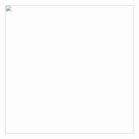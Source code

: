 <img width=400 src='https://github-readme-stats.vercel.app/api/top-langs/?username=Koronashi&theme=vue-dark&show_icons=true&hide_border=true&layout=compact' />